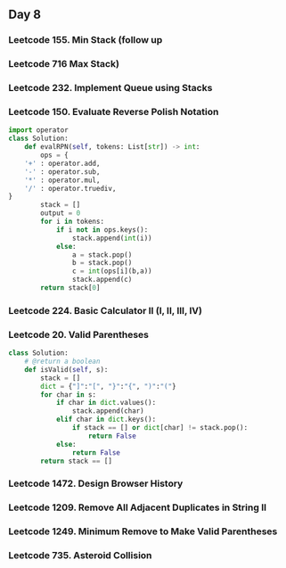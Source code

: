 ## Day 8
### Leetcode 155. Min Stack (follow up
### Leetcode 716 Max Stack)
### Leetcode 232. Implement Queue using Stacks
### Leetcode 150. Evaluate Reverse Polish Notation
```python
import operator
class Solution:
    def evalRPN(self, tokens: List[str]) -> int:
        ops = {
    '+' : operator.add,
    '-' : operator.sub,
    '*' : operator.mul,
    '/' : operator.truediv,
}
        stack = []
        output = 0
        for i in tokens:
            if i not in ops.keys():
                stack.append(int(i))
            else:
                a = stack.pop()
                b = stack.pop()
                c = int(ops[i](b,a))
                stack.append(c)
        return stack[0]
```
### Leetcode 224. Basic Calculator II (I, II, III, IV)
### Leetcode 20. Valid Parentheses
```python
class Solution:
    # @return a boolean
    def isValid(self, s):
        stack = []
        dict = {"]":"[", "}":"{", ")":"("}
        for char in s:
            if char in dict.values():
                stack.append(char)
            elif char in dict.keys():
                if stack == [] or dict[char] != stack.pop():
                    return False
            else:
                return False
        return stack == []
```

### Leetcode 1472. Design Browser History
### Leetcode 1209. Remove All Adjacent Duplicates in String II
### Leetcode 1249. Minimum Remove to Make Valid Parentheses
### Leetcode 735. Asteroid Collision

